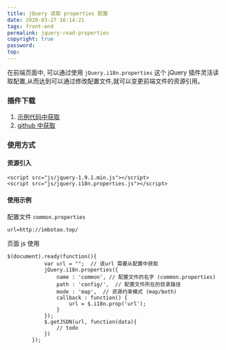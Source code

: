 ```yaml
---
title: jQuery 读取 properties 配置
date: 2020-03-27 16:14:21
tags: front-end
permalink: jquery-read-properties
copyright: true
password:
top:
---
```


在前端页面中, 可以通过使用 `jQuery.i18n.properties` 这个 jQuery 插件灵活读取配置,从而达到可以通过修改配置文件,就可以变更前端文件的资源引用。

<!-- more -->

### 插件下载
1. [示例代码中获取](https://www.ibm.com/developerworks/cn/web/1305_hezj_jqueryi18n/)
2. [github 中获取](https://github.com/jquery-i18n-properties/jquery-i18n-properties)

### 使用方式
#### 资源引入
```
<script src="js/jquery-1.9.1.min.js"></script>
<script src="js/jquery.i18n.properties.js"></script>
```
#### 使用示例
配置文件 `common.properties`
```
url=http://imbotao.top/
```

页面 js 使用
```
$(document).ready(function(){
			var url = "";  // 该url 需要从配置中获取
			jQuery.i18n.properties({
				name : 'common', // 配置文件的名字 (common.properties)
				path : 'config/',  // 配置文件所在的目录路径
				mode : 'map',  // 资源约束模式 (map/both)
				callback : function() {
					url = $.i18n.prop('url');
				}
			});
			$.getJSON(url, function(data){
				// todo
			})
		});
```
